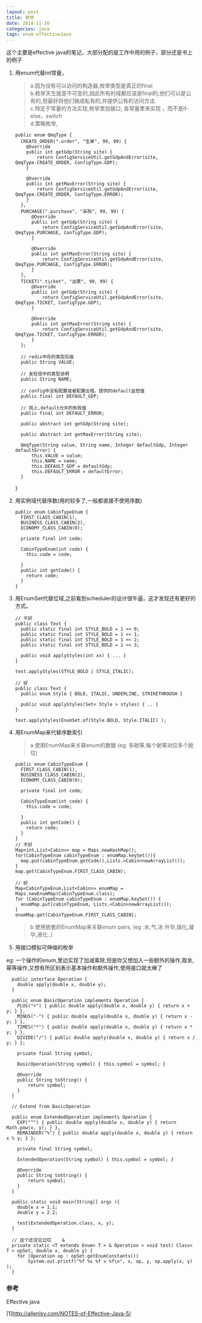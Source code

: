 ```yaml
---
layout: post
title: 枚举
date: 2014-11-20
categories: java
tags: enum effectiveJava
---
```


这个主要是effective java的笔记，大部分配的是工作中用的例子，部分还是书上的例子

1.  用enum代替int常量，

    >   a.因为没有可以访问的构造器,枚举类型是真正的final    
    >   b.枚举天生就是不可变的,因此所有的域都应该是final的,他们可以是公有的,但最好将他们做成私有的,并提供公有的访问方法.  
    >   c.特定于常量的方法实现,枚举里加接口, 各常量里来实现 ，而不是if-else，switch  
    >   d.策略枚举,

        public enum QmqType {
          CREATE_ORDER(".order", "生单", 99, 99) {
            @Override
            public int getGdp(String site) {
                return ConfigServiceUtil.getGdpAndError(site, QmqType.CREATE_ORDER, ConfigType.GDP);
            }

            @Override
            public int getMaxError(String site) {
                return ConfigServiceUtil.getGdpAndError(site, QmqType.CREATE_ORDER, ConfigType.ERROR);
            }
          },
          PURCHASE(".purchase", "采购", 99, 99) {
              @Override
              public int getGdp(String site) {
                  return ConfigServiceUtil.getGdpAndError(site, QmqType.PURCHASE, ConfigType.GDP);
              }

              @Override
              public int getMaxError(String site) {
                  return ConfigServiceUtil.getGdpAndError(site, QmqType.PURCHASE, ConfigType.ERROR);
              }
          },
          TICKET(".ticket", "出票", 99, 99) {
              @Override
              public int getGdp(String site) {
                  return ConfigServiceUtil.getGdpAndError(site, QmqType.TICKET, ConfigType.GDP);
              }

              @Override
              public int getMaxError(String site) {
                  return ConfigServiceUtil.getGdpAndError(site, QmqType.TICKET, ConfigType.ERROR);
              }
          };

          // redis中存的类型后缀
          public String VALUE;

          // 发短信中的类型说明
          public String NAME;

          // config中没有配置或者配置出错，提供的default监控值
          public final int DEFAULT_GDP;

          // 同上,default允许的失败值
          public final int DEFAULT_ERROR;

          public abstract int getGdp(String site);

          public abstract int getMaxError(String site);

          QmqType(String value, String name, Integer defaultGdp, Integer defaultError) {
              this.VALUE = value;
              this.NAME = name;
              this.DEFAULT_GDP = defaultGdp;
              this.DEFAULT_ERROR = defaultError;
          }
    }


2.  用实例域代替序数(用的较多了,一般都直接不使用序数)


        public enum CabinTypeEnum {
          FIRST_CLASS_CABIN(1),
          BUSINESS_CLASS_CABIN(2),
          ECONOMY_CLASS_CABIN(0);

          private final int code;

          CabinTypeEnum(int code) {
            this.code = code;

          }
          public int getCode() {
            return code;
          }     
        }
3.  用EnumSet代替位域,之前看到scheduler的设计很牛逼，这才发现还有更好的方式。


        // 不好
        public class Text {
          public static final int STYLE_BOLD = 1 << 0;
          public static final int STYLE_BOLD = 1 << 1;
          public static final int STYLE_BOLD = 1 << 2;
          public static final int STYLE_BOLD = 1 << 3;

          public void applyStyles(int xx) { ... }
        }

        text.applyStyles(STYLE_BOLD | STYLE_ITALIC);

        // 好
        public class Text {
          public enum Style { BOLD, ITALIC, UNDERLINE, STRIKETHROUGH }

          public void applyStyles(Set< Style > styles) { .. }
        }     

        text.applyStyles(EnumSet.of(Style.BOLD, Style.ITALIC) );

4.  用EnumMap来代替序数索引

    >   a.使用EnumMap来关联enum的数据 (eg: 多舱等,每个舱等对应多个舱位)

        public enum CabinTypeEnum {
          FIRST_CLASS_CABIN(1),
          BUSINESS_CLASS_CABIN(2),
          ECONOMY_CLASS_CABIN(0);

          private final int code;

          CabinTypeEnum(int code) {
            this.code = code;

          }
          public int getCode() {
            return code;
          }     
        }   
        // 不好
        Map<int,List<Cabin>> map = Maps.newHashMap();
        for(CabinTypeEnum cabinTypeEnum : enumMap.keySet()){
          map.put(cabinTypeEnum.getCode(),Lists.<Cabin>newArrayList());
        }
        map.get(CabinTypeEnum.FIRST_CLASS_CABIN);

        // 好
        Map<CabinTypeEnum,List<Cabin>> enumMap = Maps.newEnumMap(CabinTypeEnum.class);
        for (CabinTypeEnum cabinTypeEnum : enumMap.keySet()) {
          enumMap.put(cabinTypeEnum, Lists.<Cabin>newArrayList());
        }
        enumMap.get(CabinTypeEnum.FIRST_CLASS_CABIN);

    >   b.使用嵌套的EnumMap来关联enum pairs, (eg :水,气,冰  升华,熔化,凝华,液化..)

5.  用接口模拟可伸缩的枚举

eg: 一个操作的enum,里边实现了加减乘除,但是你又想加入一些额外的操作,取余,幂等操作,又想有所区别表示基本操作和额外操作,使用接口就太棒了

      public interface Operation {
        double apply(double x, double y);
      }

      public enum BasicOperation implements Operation {
        PLUS("+") { public double apply(double x, double y) { return x + y; } },
        MINUS("-") { public double apply(double x, double y) { return x - y; } },
        TIMES("*") { public double apply(double x, double y) { return x * y; } },
        DIVIDE("/") { public double apply(double x, double y) { return x / y; } };

        private final String symbol;

        BasicOperation(String symbol) { this.symbol = symbol; }

        @Override
        public String toString() {
            return symbol;
        }
      }

      // Extend from BasicOperation

      public enum ExtendedOperation implements Operation {
        EXP("^") { public double apply(double x, double y) { return Math.pow(x, y); } },
        REMAINDER("%") { public double apply(double x, double y) { return x % y; } };

        private final String symbol;

        ExtendedOperation(String symbol) { this.symbol = symbol; }

        @Override
        public String toString() {
            return symbol;
        }
      }

      public static void main(String[] args ){
        double x = 1.1;
        double y = 2.2;

        test(ExtendedOperation.class, x, y);
      }

      // 这个还没见过哎    &
      private static <T extends Enum< T > & Operation > void test( Class< T > opSet, double x, double y) {
        for (Operation op : opSet.getEnumConstants())
            System.out.printf("%f %s %f = %f\n", x, op, y, op.apply(x, y) );
      }

### 参考

Effective java

[1]<http://allenlsy.com/NOTES-of-Effective-Java-5/>
